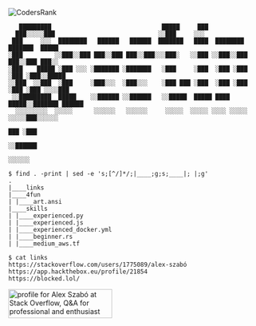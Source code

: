 ![CodersRank](https://cr-ss-service.azurewebsites.net/api/ScreenShot?widget=summary&username=kreatemore)

```
   █████████                               █████     ███                             
  ███░░░░░███                             ░░███     ░░░                              
 ███     ░░░  ████████   ██████   ██████  ███████   ████  ████████    ███████  █████ 
░███         ░░███░░███ ███░░███ ███░░███░░░███░   ░░███ ░░███░░███  ███░░███ ███░░  
░███    █████ ░███ ░░░ ░███████ ░███████   ░███     ░███  ░███ ░███ ░███ ░███░░█████ 
░░███  ░░███  ░███     ░███░░░  ░███░░░    ░███ ███ ░███  ░███ ░███ ░███ ░███ ░░░░███
 ░░█████████  █████    ░░██████ ░░██████   ░░█████  █████ ████ █████░░███████ ██████ 
  ░░░░░░░░░  ░░░░░      ░░░░░░   ░░░░░░     ░░░░░  ░░░░░ ░░░░ ░░░░░  ░░░░░███░░░░░░  
                                                                     ███ ░███        
                                                                    ░░██████         
                                                                     ░░░░░░          
 
$ find . -print | sed -e 's;[^/]*/;|____;g;s;____|; |;g'
.
|____links
|____4fun
| |____art.ansi
|____skills
| |____experienced.py
| |____experienced.js
| |____experienced_docker.yml
| |____beginner.rs
| |____medium_aws.tf

$ cat links
https://stackoverflow.com/users/1775089/alex-szabó
https://app.hackthebox.eu/profile/21854
https://blocked.lol/

 ```
 
 <a href="https://stackoverflow.com/users/1775089/alex-szab%c3%b3"><img src="https://stackoverflow.com/users/flair/1775089.png?theme=clean" width="208" height="58" alt="profile for Alex Szab&#243; at Stack Overflow, Q&amp;A for professional and enthusiast programmers" title="profile for Alex Szab&#243; at Stack Overflow, Q&amp;A for professional and enthusiast programmers"></a>
